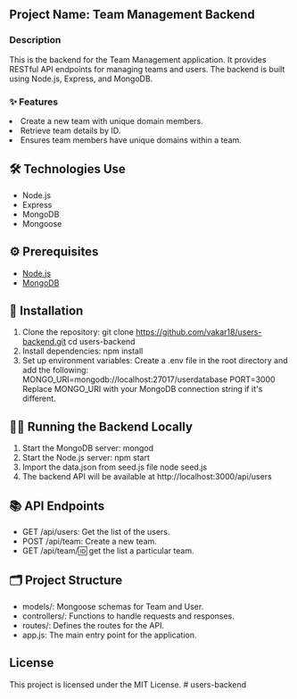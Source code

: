 
<h2>Project Name: Team Management Backend</h2>

<h3>Description</h3>

<p>This is the backend for the Team Management application. It provides RESTful API endpoints for managing teams and users. The backend is built using Node.js, Express, and MongoDB.</p>

<h3> ✨ Features</h3>

<li>Create a new team with unique domain members.</li>
<li>Retrieve team details by ID.</li>
<li>Ensures team members have unique domains within a team.</li>

## 🛠️ **Technologies Use**

- Node.js
- Express
- MongoDB
- Mongoose

## ⚙️ **Prerequisites**
- [Node.js](https://nodejs.org/)
- [MongoDB](https://www.mongodb.com/)

## 🚀 **Installation**

1. Clone the repository:
   git clone https://github.com/vakar18/users-backend.git
   cd users-backend
2. Install dependencies:
   npm install
3. Set up environment variables:
   Create a .env file in the root directory and add the following:
   MONGO_URI=mongodb://localhost:27017/userdatabase
   PORT=3000
   Replace MONGO_URI with your MongoDB connection string if it's different.

## 🏃‍♂️ **Running the Backend Locally**

1. Start the MongoDB server:
   mongod
2. Start the Node.js server:
   npm start
3. Import the data.json from seed.js file
   node seed.js
4. The backend API will be available at http://localhost:3000/api/users

## 📚 **API Endpoints**

- GET /api/users: Get the list of the users.
- POST /api/team: Create a new team.
- GET /api/team/:id: get the list a particular team.

## 🗂️ **Project Structure**

- models/: Mongoose schemas for Team and User.
- controllers/: Functions to handle requests and responses.
- routes/: Defines the routes for the API.
- app.js: The main entry point for the application.

## **License**
This project is licensed under the MIT License.
#   u s e r s - b a c k e n d 
 
 
